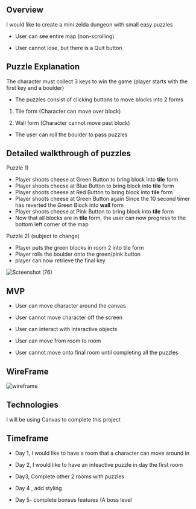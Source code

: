  
 ## Overview
 
 I would like to create a mini zelda dungeon with small easy puzzles
 
 - User can see entire map (non-scrolling)
 
 - User cannot lose, but there is a Quit button
 
 
 ## Puzzle Explanation
 
 The character must collect 3 keys to win the game (player starts with the first key and a boulder)
 
 
 - The puzzles consist of clicking buttons to move blocks into 2 forms
 
 1) Tile form (Character can move over block)
 
 2) Wall form (Character cannot move past block)
 
 - The user can roll the boulder to pass puzzles
 
 ## Detailed walkthrough of puzzles
 
 Puzzle 1) 
 - Player shoots cheese at Green Button to bring block into **tile** form 
 - Player shoots cheese at Blue Button to bring block into **tile** form 
 - Player shoots cheese at Red Button to bring block into **tile** form
 - Player shoots cheese at Green Button again Since the 10 second timer has reverted the Green Block into **wall** form
 - Player shoots cheese at Pink Button to bring block into **tile** form
 - Now that all blocks are in **tile** form, the user can now progress to the bottom left corner of the map
 
 Puzzle 2) 
  (subject to change)
 - Player puts the green blocks in room 2 into tile form
 - Player rolls the boulder onto the green/pink button 
 - player can now retrieve the final key
 
 
 
 ![Screenshot (76)](https://user-images.githubusercontent.com/54489423/99449997-226f9e80-28ee-11eb-99c4-40ef251841ec.png)
 
 ## MVP

- User can move character around the canvas

- User cannot move character off the screen

- User can interact with interactive objects

- User can move from room to room

- User cannot move onto final room until completing all the puzzles

## WireFrame 

![wireframe](https://user-images.githubusercontent.com/54489423/95761784-cb393700-0c7a-11eb-9daf-a180dfcb0e85.jpg)

## Technologies

I will be using Canvas to complete this project


## Timeframe

- Day 1, I would like to have a room that a character can move around in 

- Day 2, I would like to have an inteactive puzzle in day the first room

- Day3, Complete other 2 rooms with puzzles 

- Day 4 , add styling 

- Day 5- complete bonsus features (A boss level

